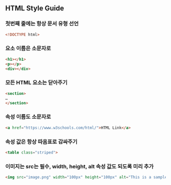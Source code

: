 ## HTML Style Guide

### 첫번째 줄에는 항상 문서 유형 선언
```html
<!DOCTYPE html>
```

### 요소 이름은 소문자로
```html
<h1></h1>
<p></p>
<div></div>
```

### 모든 HTML 요소는 닫아주기
```html
<section>
…
</section>
```

### 속성 이름도 소문자로
```html
<a href="https://www.w3schools.com/html/">HTML Link</a>
```

### 속성 값은 항상 따옴표로 감싸주기
```html
<table class="striped">
```

### 이미지는 src는 필수, width, height, alt 속성 값도 되도록 미리 추가
```html
<img src="image.png" width="100px" height="100px" alt="This is a sample image">
```
